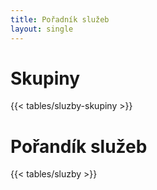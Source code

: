 ```yaml
---
title: Pořadník služeb
layout: single
---
```

# Skupiny

{{< tables/sluzby-skupiny >}}

# Pořandík služeb

{{< tables/sluzby >}}